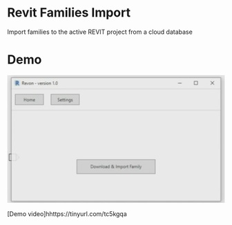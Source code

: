 # Revit Families Import
 Import families to the active REVIT project from a cloud database

# Demo
![Sample screenshot](https://github.com/bakigervalla/Revit-Families-Import/blob/master/Revon.UI/Resources/snapshot.png)

[Demo video]hhttps://tinyurl.com/tc5kgqa
